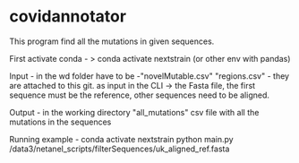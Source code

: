 # covidannotator

This program find all the mutations in given sequences.

First activate conda - > conda activate nextstrain (or other env with pandas)

Input - 
in the wd folder have to be -"novelMutable.csv" "regions.csv" - they are attached to this git.
as input in the CLI -> the Fasta file, the first sequence must be the reference, other sequences need to be aligned.


Output -
in the working directory "all_mutations" csv file with all the mutations in the sequences

Running example -
conda activate nextstrain
python main.py /data3/netanel_scripts/filterSequences/uk_aligned_ref.fasta
